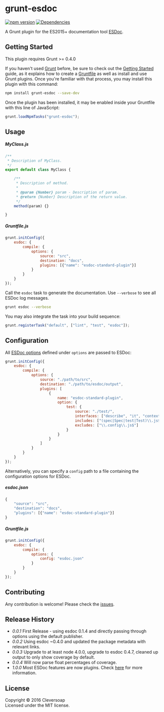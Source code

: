 # grunt-esdoc

[![npm version](https://badge.fury.io/js/grunt-esdoc.svg)](https://badge.fury.io/js/grunt-esdoc)
[![Dependencies](https://david-dm.org/cleversoap/grunt-esdoc.svg?branch=master)](https://david-dm.org/cleversoap/grunt-esdoc)

A Grunt plugin for the ES2015+ documentation tool [ESDoc](https://esdoc.org/).


## Getting Started

This plugin requires Grunt >= 0.4.0

If you haven't used [Grunt](http://gruntjs.com/) before, be sure to check out the [Getting Started](http://gruntjs.com/getting-started) 
guide, as it explains how to create a [Gruntfile](http://gruntjs.com/sample-gruntfile) as well as install and use Grunt plugins. 
Once you're familiar with that process, you may install this plugin with this command:

```sh
npm install grunt-esdoc --save-dev
``` 

Once the plugin has been installed, it may be enabled inside your Gruntfile with this line of JavaScript:

```js
grunt.loadNpmTasks("grunt-esdoc");
```


## Usage

##### MyClass.js

```javascript
/**
 * Description of MyClass.
 */
export default class MyClass {

	/**
	 * Description of method.
	 *
	 * @param {Number} param - Description of param.
	 * @return {Number} Description of the return value.
	 */
	method(param) {}

}
```

##### Gruntfile.js

```javascript
grunt.initConfig({
	esdoc: {
		compile: {
			options: {
				source: "src",
				destination: "docs",
				plugins: [{"name": "esdoc-standard-plugin"}]
			}
		}
	}
});
```

Call the ```esdoc``` task to generate the documentation. Use ```--verbose``` to see all ESDoc log messages.

```bash
grunt esdoc --verbose
```

You may also integrate the task into your build sequence:

```javascript
grunt.registerTask("default", ["lint", "test", "esdoc"]);
```


## Configuration

All [ESDoc options](https://esdoc.org/manual/config.html) defined under ```options``` are passed to ESDoc:

```javascript
grunt.initConfig({
	esdoc: {
		compile: {
			options: {
				source: "./path/to/src",
				destination: "./path/to/esdoc/output",
				plugins: [
					{
						name: "esdoc-standard-plugin",
						option: {
							test: {
								source: "./test/",
								interfaces: ["describe", "it", "context", "suite", "test"],
								includes: ["(spec|Spec|test|Test)\\.js$"],
								excludes: ["\\.config\\.js$"]
							}
						}
					}
				]
			}
		}
	}
});
```

Alternatively, you can specify a ```config``` path to a file containing the configuration options for ESDoc.

##### esdoc.json

```javascript
{
	"source": "src",
	"destination": "docs",
	"plugins": [{"name": "esdoc-standard-plugin"}]
}
```

##### Gruntfile.js

```javascript
grunt.initConfig({
	esdoc: {
		compile: {
			options: {
				config: "esdoc.json"
			}
		}
	}
});
```


## Contributing

Any contribution is welcome! Please check the [issues](https://github.com/cleversoap/grunt-esdoc/issues).


## Release History

 * _0.0.1_ First Release - using esdoc 0.1.4 and directly passing through options using the default publisher.
 * _0.0.2_ Using esdoc ~0.4.0 and updated the package metadata with relevant links.
 * _0.0.3_ Upgrade to at least node 4.0.0, upgrade to esdoc 0.4.7, cleaned up output to only show coverage by default.
 * _0.0.4_ Will now parse float percentages of coverage.
 * _1.0.0_ Most ESDoc features are now plugins. Check [here](https://esdoc.org/manual/migration.html) for more information.


## License

Copyright © 2016 Cleversoap  
Licensed under the MIT license.
